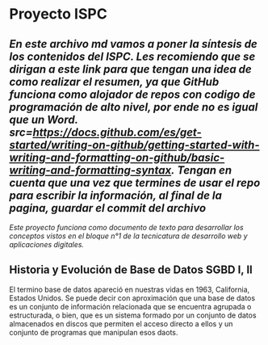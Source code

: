 # Proyecto ISPC
_En este archivo md vamos a poner la síntesis de los contenidos del ISPC. Les recomiendo que se dirigan a este link para que tengan
una idea de como realizar el resumen, ya que GitHub funciona como alojador de repos con codigo de programación de alto nivel, por ende
no es igual que un Word. src=https://docs.github.com/es/get-started/writing-on-github/getting-started-with-writing-and-formatting-on-github/basic-writing-and-formatting-syntax._
_Tengan en cuenta que una vez que termines de usar el repo para escribir la información, al final de la pagina, guardar el commit del archivo_
---------------------------------------------------------------------------------------------------------------------------------------------------------
_Este proyecto funciona como documento de texto para desarrollar los conceptos vistos en el bloque n°1 de la tecnicatura de desarrollo web y aplicaciones digitales._
## Historia y Evolución de Base de Datos SGBD I, II
El termino base de datos apareció en nuestras vidas en 1963, California, Estados Unidos. Se puede decir con aproximación que una base de datos es un conjunto de información relacionada que se encuentra agrupada o estructurada, o bien, que es un sistema formado por un conjunto de datos almacenados en discos que permiten el acceso directo a ellos y un conjunto de programas que manipulan esos daots.
